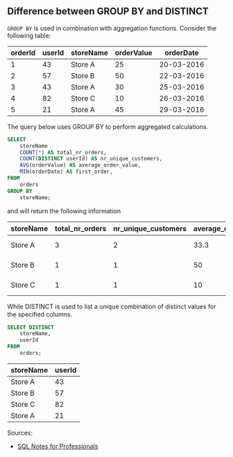 ## Difference between GROUP BY and DISTINCT
`GROUP BY` is used in combination with aggregation functions. Consider the following table:

| orderId | userId | storeName | orderValue | orderDate  |
|---------|--------|-----------|------------|------------|
| 1       | 43     | Store A   | 25         | 20-03-2016 |
| 2       | 57     | Store B   | 50         | 22-03-2016 |
| 3       | 43     | Store A   | 30         | 25-03-2016 |
| 4       | 82     | Store C   | 10         | 26-03-2016 |
| 5       | 21     | Store A   | 45         | 29-03-2016 |

The query below uses GROUP BY to perform aggregated calculations.

```sql
SELECT 
    storeName
    COUNT(*) AS total_nr_orders,
    COUNT(DISTINCT userId) AS nr_unique_customers,
    AVG(orderValue) AS average_order_value,
    MIN(orderDate) AS first_order,
FROM 
    orders
GROUP BY 
    storeName;
```
and will return the following information

| storeName | total_nr_orders | nr_unique_customers | average_order_value | ﬁrst_order   | lastOrder  |
|-----------|-----------------|---------------------|---------------------|--------------|------------|
| Store A   | 3               | 2                   | 33.3                | 20-03-2016   | 29-03-2016 |
| Store B   | 1               | 1                   | 50                  | 22-03-2016   | 22-03-2016 |
| Store C   | 1               | 1                   | 10                  | 26-03-2016   | 26-03-2016 |

While DISTINCT is used to list a unique combination of distinct values for the speciﬁed columns.
```sql
SELECT DISTINCT
    storeName,
    userId
FROM
    orders;
```
| storeName | userId |
|-----------|--------|
| Store A   | 43     |
| Store B   | 57     |
| Store C   | 82     |
| Store A   | 21     |


Sources:
* [SQL Notes for Professionals](https://goalkicker.com/SQLBook)